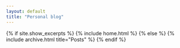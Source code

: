 ```yaml
---
layout: default
title: "Personal blog"
---
```


{% if site.show_excerpts %}
  {% include home.html %}
{% else %}
  {% include archive.html title="Posts" %}
{% endif %}
